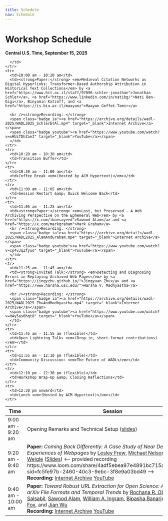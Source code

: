 ```yaml
---
title: Schedule
nav: Schedule
---
```

# Workshop Schedule

**Central U.S. Time, September 15, 2025**

<table class="table table-striped table-bordered">
  <thead>
    <tr>
      <th style="width: 30%;">Time</th>
      <th>Session</th>
    </tr>
  </thead>
  <tbody>
    <tr>
      <td><time data-iso="2025-09-15T09:09:00-06:00" date-format="long">9:00 am - 9:20 am</time></td>
      <td>Opening Remarks and Technical Setup (<a href="https://docs.google.com/presentation/d/17LVSrXOaUV9m39J2K4TLafkN-6SnC35azs1CHsfGA78/edit?usp=sharing">slides</a>)
    </tr>
    <tr>
      <td>9:20 am - 9:40 am</td>
      <td><strong>Paper:</strong> <em>Coming Back Differently: A Case Study of Near Death Experiences of Webpages</em> by <a href="https://lesleyodu.github.io/">Lesley Frew</a>, <a href="https://www.cs.odu.edu/~mln/">Michael Nelson</a>, and <a href="https://weiglemc.github.io/">Michele Weigle</a> (<a href="../slides/WADL2025_slides_5496.pdf">Slides</a>) <-- provided recording https://www.loom.com/share/4adf5ebea97e4891bc715a90ab6846c6?sid=fc5fe97b-2460-40c3-9ebc-3f8e9a03bd49 -->
<br /><strong>Recording: </strong>
      <span class="badge ia"><a href="https://archive.org/details/wadl-2025/WADL2025_SchlerEtAl.mp4" target="_blank">Internet Archive</a></span>
      <span class="badge youtube"><a href="https://www.youtube.com/watch?v=BdwBlEtkeT8" target="_blank">YouTube</a></span>   
</td>
    </tr>
    <tr>
      <td>9:40 am - 10:00 am</td>
      <td><strong>Paper:</strong> <em>Toward Robust URL Extraction for Open Science: A Study of arXiv File Formats and Temporal Trends</em> by <a href="https://rochanaro.github.io/">Rochana R. Obadage</a>, <a href="https://liyalamia.github.io/Portfolio/">Lamia Salsabil</a>, <a href="https://x.com/ibnesayeed">Sawood Alam</a>, <a href="https://waingram.github.io/">William A. Ingram</a>, <a href="https://bipasha-banerjee.github.io/">Bipasha Banarjee</a>, <a href="https://fox.cs.vt.edu/">Edward A. Fox</a>, and <a href="https://fanchyna.wixsite.com/jianwu">Jian Wu</a>
      <br /><strong>Recording: </strong>
      <span class="badge ia"><a href="https://archive.org/details/wadl-2025/WADL2025_ObadageEtAl.mp4" target="_blank">Internet Archive</a></span>
      <span class="badge youtube"><a href="https://www.youtube.com/watch?v=_yltfghdoY4" target="_blank">YouTube</a></span>
      </td>
      
      </td>
    </tr>
    <tr>
      <td>10:00 am - 10:20 am</td>
      <td><strong>Paper:</strong> <em>Medieval Citation Networks as Digital Hyperlinks: Transformer-Based Authorship Attribution in Historical Text Collections</em> by <a href="https://www.hit.ac.il/staff/97096-schler-jonathan">Jonathan Schler</a>, <a href="https://www.linkedin.com/in/natibg/">Nati Ben-Gigi</a>, Binyamin Katzoff, and <a href="https://is.biu.ac.il/maayanz">Maayan Geffet-Tamir</a>
      
      <br /><strong>Recording: </strong>
      <span class="badge ia"><a href="https://archive.org/details/wadl-2025/WADL2025_SchlerEtAl.mp4" target="_blank">Internet Archive</a></span>
      <span class="badge youtube"><a href="https://www.youtube.com/watch?v=xHUiTDhZaeI" target="_blank">YouTube</a></span>
      </td>
    </tr>
    <tr>
      <td>10:20 am - 10:30 am</td>
      <td>Transition Buffer</td>
    </tr>
    <tr>
      <td>10:30 am - 11:00 am</td>
      <td>Coffee Break <em>(Hosted by ACM Hypertext)</em></td>
    </tr>
    <tr>
      <td>11:00 am - 11:05 am</td>
      <td>Session Restart &amp; Quick Welcome Back</td>
    </tr>
    <tr>
      <td>11:05 am - 11:25 am</td>
      <td><strong>Paper:</strong> <em>Lost, but Preserved - A Web Archiving Perspective on the Ephemeral Web</em> by <a href="https://x.com/ibnesayeed">Sawood Alam</a> and <a href="https://x.com/markgraham">Mark Graham</a>
      <br /><strong>Recording: </strong>
      <span class="badge ia"><a href="https://archive.org/details/wadl-2025/WADL2025_AlamAndGraham.mp4" target="_blank">Internet Archive</a></span>
      <span class="badge youtube"><a href="https://www.youtube.com/watch?v=cp4vJqZfyuo" target="_blank">YouTube</a></span>
      </td>
    </tr>
    <tr>
      <td>11:25 am - 11:45 am</td>
      <td><strong>Invited Talk:</strong> <em>Detecting and Diagnosing Errors in Replaying Archived Web Pages</em> by <a href="https://jingyzhu.github.io/">Jingyuan Zhu</a> and <a href="https://www.harsha.usc.edu/">Harsha V. Madhyastha</a>
      
      <br /><strong>Recording: </strong>
      <span class="badge ia"><a href="https://archive.org/details/wadl-2025/WADL2025_ZhuAndMadhyastha.mp4" target="_blank">Internet Archive</a></span>
      <span class="badge youtube"><a href="https://www.youtube.com/watch?v=HAy5as0hqt8" target="_blank">YouTube</a></span>   
      </td>
    </tr>
    <tr>
      <td>11:45 am - 11:55 am (flexible)</td>
      <td>Open Lightning Talks <em>(Drop-in, short-format contributions)</em></td>
    </tr>
    <tr>
      <td>11:55 am - 12:10 pm (flexible)</td>
      <td>Community Discussion: <em>The Future of WADL</em></td>
    </tr>
    <tr>
      <td>12:10 pm - 12:30 pm (flexible)</td>
      <td>Workshop Wrap-Up &amp; Closing Reflections</td>
    </tr>
    <tr>
      <td>12:30 pm onward</td>
      <td>Lunch <em>(Hosted by ACM Hypertext)</em></td>
    </tr>
  </tbody>
</table>
